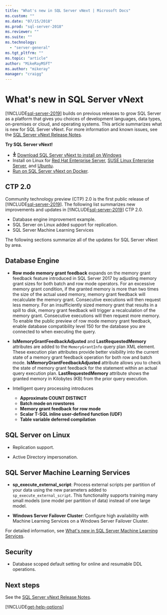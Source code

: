 ```yaml
---
title: "What's new in SQL Server vNext | Microsoft Docs"
ms.custom: ""
ms.date: "07/15/2018"
ms.prod: "sql-server-2018"
ms.reviewer: ""
ms.suite: ""
ms.technology: 
  - "server-general"
ms.tgt_pltfrm: ""
ms.topic: "article"
author: "MikeRayMSFT"
ms.author: "mikeray"
manager: "craigg"
---
```

# What's new in SQL Server vNext

[!INCLUDE[sql-server-2019](..\includes\sssqlv15-md.md)] builds on previous releases to grow SQL Server as a platform that gives you choices of development languages, data types, on-premises or cloud, and operating systems. This article summarizes what is new for SQL Server vNext. For more information and known issues, see the [SQL Server vNext Release Notes](sql-server-vnext-release-notes.md).

**Try SQL Server vNext!**
- [![Download from Evaluation Center](../includes/media/download2.png)](http://go.microsoft.com/fwlink/?LinkID=829477) [Download SQL Server vNext to install on Windows](http://go.microsoft.com/fwlink/?LinkID=829477)
- Install on Linux for [Red Hat Enterprise Server](../linux/quickstart-install-connect-red-hat.md), [SUSE Linux Enterprise Server](../linux/quickstart-install-connect-suse.md), and [Ubuntu](../linux/quickstart-install-connect-ubuntu.md).
- [Run on SQL Server vNext on Docker](../linux/quickstart-install-connect-docker.md).

## CTP 2.0 

Community technology preview (CTP) 2.0 is the first public release of [!INCLUDE[sql-server-2019](..\includes\sssqlv15-md.md)]. The following list summarizes new improvements and updates in [!INCLUDE[sql-server-2019](..\includes\sssqlv15-md.md)] CTP 2.0.

- Database engine improvement example.
- SQL Server on Linux added support for replication.
- SQL Server Machine Learning Services

The following sections summarize all of the updates for SQL Server vNext by area.

## Database Engine

- **Row mode memory grant feedback** expands on the memory grant feedback feature introduced in SQL Server 2017 by adjusting memory grant sizes for both batch and row mode operators.  For an excessive memory grant condition, if the granted memory is more than two times the size of the actual used memory, memory grant feedback will recalculate the memory grant. Consecutive executions will then request less memory. For an insufficiently sized memory grant that results in a spill to disk, memory grant feedback will trigger a recalculation of the memory grant.  Consecutive executions will then request more memory.  To enable the public preview of row mode memory grant feedback, enable database compatibility level 150 for the database you are connected to when executing the query.

- **IsMemoryGrantFeedbackAdjusted** and **LastRequestedMemory** attributes are added to the `MemoryGrantInfo` query plan XML element. These execution plan attributes provide better visibility into the current state of a memory grant feedback operation for both row and batch mode. **IsMemoryGrantFeedbackAdjusted** attribute allows you to check the state of memory grant feedback for the statement within an actual query execution plan. **LastRequestedMemory** attribute shows the granted memory in Kilobytes (KB) from the prior query execution.

- Intelligent query processing introduces
  - **Approximate COUNT DISTINCT**
  - **Batch mode on rowstores**
  - **Memory grant feedback for row mode**
  - **Scalar T-SQL inline user-defined function (UDF)**
  - **Table variable deferred compilation**

## SQL Server on Linux

- Replication support.

- Active Directory impersonation.

## SQL Server Machine Learning Services

- **sp_execute_external_script**: Process external scripts per partition of your data using the new parameters added to `sp_execute_external_script`. This functionality supports training many small models (one model per partition of data) instead of one large model.

- **Windows Server Failover Cluster**: Configure high availability with Machine Learning Services on a Windows Server Failover Cluster. 

For detailed information, see [What's new in SQL Server Machine Learning Services](../advanced-analytics/what-s-new-in-sql-server-machine-learning-services.md).

## Security

- Database scoped default setting for online and resumable DDL operations. 


## Next steps

See the [SQL Server vNext Release Notes](sql-server-vnext-release-notes.md).

[!INCLUDE[get-help-options](../includes/paragraph-content/get-help-options.md)]
